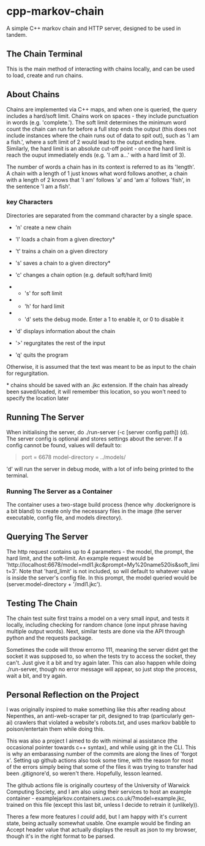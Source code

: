 # cpp-markov-chain
A simple C++ markov chain and HTTP server, designed to be used in tandem.
## The Chain Terminal
This is the main method of interacting with chains locally, and can be used to load, create and run chains.
## About Chains
Chains are implemented via C++ maps, and when one is queried, the query includes a hard/soft limit.
Chains work on spaces - they include punctuation in words (e.g. 'complete.'). The soft limit determines the minimum word count the chain can run for before a full stop ends the output (this does not include instances where the chain runs out of data to spit out), such as 'I am a fish.', where a soft limit of 2 would lead to the output ending here.
Similarly, the hard limit is an absolute cut-off point - once the hard limit is reach the ouput immediately ends (e.g. 'I am a...' with a hard limit of 3).

The number of words a chain has in its context is referred to as its 'length'. A chain with a length of 1 just knows what word follows another, a chain with a length of 2 knows that 'I am' follows 'a' and 'am a' follows 'fish', in the sentence 'I am a fish'.
### key Characters
Directories are separated from the command character by a single space.

- 'n' create a new chain
- 'l' loads a chain from a given directory*
- 't' trains a chain on a given directory
- 's' saves a chain to a given directory*
- 'c' changes a chain option (e.g. default soft/hard limit)
- - 's' for soft limit
- - 'h' for hard limit
- - 'd' sets the debug mode. Enter a 1 to enable it, or 0 to disable it
- 'd' displays information about the chain
- '>' regurgitates the rest of the input

- 'q' quits the program

Otherwise, it is assumed that the text was meant to be as input to the chain for regurgitation.

\* chains should be saved with an .jkc extension. If the chain has already been saved/loaded, it will remember this location, so you won't need to specify the location later
## Running The Server
When initialising the server, do ./run-server (-c [server config path]) (d).
The server config is optional and stores settings about the server. If a config cannot be found, values will default to:
> port = 6678
> model-directory = ../models/

'd' will run the server in debug mode, with a lot of info being printed to the terminal.
### Running The Server as a Container
The container uses a two-stage build process (hence why .dockerignore is a bit bland) to create only the necessary files in the image (the server executable, config file, and models directory).
## Querying The Server
The http request contains up to 4 parameters - the model, the prompt, the hard limit, and the soft-limit.
An example request would be 'http://localhost:6678/model=mdl1.jkc&prompt=My%20name520is&soft_limit=3'. Note that 'hard_limit' is not included, so will default to whatever value is inside the server's config file.
In this prompt, the model queried would be (server.model-directory + '/mdl1.jkc').
## Testing The Chain
The chain test suite first trains a model on a very small input, and tests it locally, including checking for random chance (one input phrase having multiple output words).
Next, similar tests are done via the API through python and the requests package.

Sometimes the code will throw errorno 111, meaning the server didnt get the socket it was supposed to, so when the tests try to access the socket, they can't. Just give it a bit and try again later.
This can also happen while doing ./run-server, though no error message will appear, so just stop the process, wait a bit, and try again.
## Personal Reflection on the Project
I was originally inspired to make something like this after reading about Nepenthes, an anti-web-scraper tar pit, designed to trap (particularly gen-ai) crawlers that violated a website's robots.txt, and uses markov babble to poison/entertain them while doing this.

This was also a project I aimed to do with minimal ai assistance (the occasional pointer towards c++ syntax), and while using git in the CLI. This is why an embarassing number of the commits are along the lines of 'forgot x'. Setting up github actions also took some time, with the reason for most of the errors simply being that some of the files it was trying to transfer had been .gitignore'd, so weren't there. Hopefully, lesson learned.

The github actions file is originally courtesy of the University of Warwick Computing Society, and I am also using their services to host an example container - examplejarkov.containers.uwcs.co.uk/?model=example.jkc, trained on this file (except this last bit, unless I decide to retrain it (unlikely)).

Theres a few more features I _could_ add, but I am happy with it's current state, being actually somewhat usable. One example would be finding an Accept header value that actually displays the result as json to my browser, though it's in the right format to be parsed.